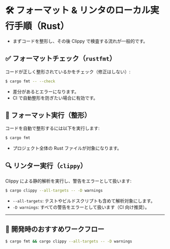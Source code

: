 # 🛠 フォーマット & リンタのローカル実行手順（Rust）

- まずコードを整形し、その後 Clippy で検査する流れが一般的です。

## ✅ フォーマットチェック（`rustfmt`）

コードが正しく整形されているかをチェック（修正はしない）:

```sh
$ cargo fmt -- --check
```

- 差分があるとエラーになります。
- CI で自動整形を防ぎたい場合に有効です。

## 🧹 フォーマット実行（整形）

コードを自動で整形するには以下を実行します:

```sh
$ cargo fmt
```

- プロジェクト全体の Rust ファイルが対象になります。

## 🔍 リンター実行（`clippy`）

Clippy による静的解析を実行し、警告をエラーとして扱います:

```sh
$ cargo clippy --all-targets -- -D warnings
```

- `--all-targets`: テストやビルドスクリプトも含めて解析対象にします。
- `-D warnings`: すべての警告をエラーとして扱います（CI 向け推奨）。

---

## 🔁 開発時のおすすめワークフロー

```sh
$ cargo fmt && cargo clippy --all-targets -- -D warnings
```
